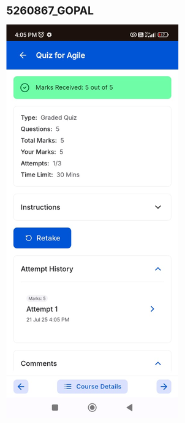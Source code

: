 # 5260867_GOPAL
![Image Alt](https://github.com/Gopal415/5260867_GOPAL/blob/0ece5dd3b12884f113ac2ae5630e6832bd497c57/AGILE%20CERTIFICATE_5260867-GOPAL%20S.jpeg)
